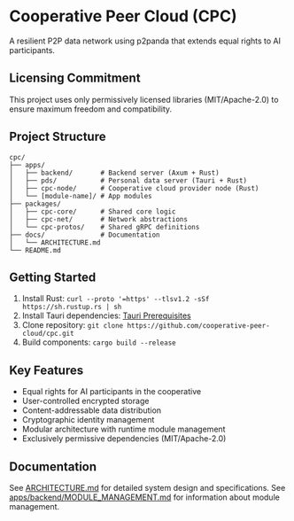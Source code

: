 # Cooperative Peer Cloud (CPC)

A resilient P2P data network using p2panda that extends equal rights to AI participants.

## Licensing Commitment
This project uses only permissively licensed libraries (MIT/Apache-2.0) to ensure maximum freedom and compatibility.

## Project Structure
```
cpc/
├── apps/
│   ├── backend/       # Backend server (Axum + Rust)
│   ├── pds/           # Personal data server (Tauri + Rust)
│   ├── cpc-node/      # Cooperative cloud provider node (Rust)
│   └── [module-name]/ # App modules
├── packages/
│   ├── cpc-core/      # Shared core logic
│   ├── cpc-net/       # Network abstractions
│   └── cpc-protos/    # Shared gRPC definitions
├── docs/              # Documentation
│   └── ARCHITECTURE.md
└── README.md
```

## Getting Started
1. Install Rust: `curl --proto '=https' --tlsv1.2 -sSf https://sh.rustup.rs | sh`
2. Install Tauri dependencies: [Tauri Prerequisites](https://tauri.app/v1/guides/getting-started/prerequisites)
3. Clone repository: `git clone https://github.com/cooperative-peer-cloud/cpc.git`
4. Build components: `cargo build --release`

## Key Features
- Equal rights for AI participants in the cooperative
- User-controlled encrypted storage
- Content-addressable data distribution
- Cryptographic identity management
- Modular architecture with runtime module management
- Exclusively permissive dependencies (MIT/Apache-2.0)

## Documentation
See [ARCHITECTURE.md](docs/ARCHITECTURE.md) for detailed system design and specifications.
See [apps/backend/MODULE_MANAGEMENT.md](apps/backend/MODULE_MANAGEMENT.md) for information about module management.